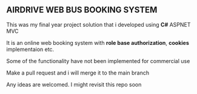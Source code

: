 AIRDRIVE WEB BUS BOOKING SYSTEM
---

This was my final year project solution that i developed using **C#** ASPNET MVC

It is an online web booking system with **role base authorization**, **cookies** implementaion etc.

Some of the functionality have not been implemented for commercial use

Make a pull request and i will merge it to the main branch

Any ideas are welcomed. I might revisit this repo soon 

